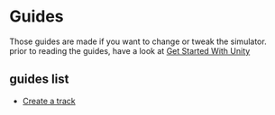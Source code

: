 # Guides

Those guides are made if you want to change or tweak the simulator. <br>
prior to reading the guides, have a look at [Get Started With Unity](../get_started.md)

## guides list
* [Create a track](create_a_track.md)